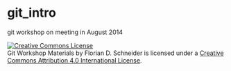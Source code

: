 git_intro
=========

git workshop on meeting in August 2014


<a rel="license" href="http://creativecommons.org/licenses/by/4.0/"><img alt="Creative Commons License" style="border-width:0" src="https://i.creativecommons.org/l/by/4.0/88x31.png" /></a><br /><span xmlns:dct="http://purl.org/dc/terms/" property="dct:title">Git Workshop Materials</span> by <span xmlns:cc="http://creativecommons.org/ns#" property="cc:attributionName">Florian D. Schneider</span> is licensed under a <a rel="license" href="http://creativecommons.org/licenses/by/4.0/">Creative Commons Attribution 4.0 International License</a>.
